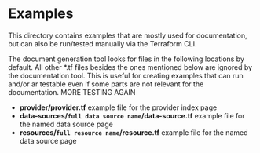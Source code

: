 # Examples

This directory contains examples that are mostly used for documentation, but can also be run/tested manually via the Terraform CLI.

The document generation tool looks for files in the following locations by default. All other *.tf files besides the ones mentioned below are ignored by the documentation tool. This is useful for creating examples that can run and/or ar testable even if some parts are not relevant for the documentation. MORE TESTING AGAIN

* **provider/provider.tf** example file for the provider index page
* **data-sources/`full data source name`/data-source.tf** example file for the named data source page
* **resources/`full resource name`/resource.tf** example file for the named data source page
